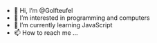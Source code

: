 - 👋 Hi, I’m @Golfteufel
- 👀 I’m interested in programming and computers
- 🌱 I’m currently learning JavaScript
- 📫 How to reach me ...

<!---
Golfteufel/Golfteufel is a ✨ special ✨ repository because its `README.md` (this file) appears on your GitHub profile.
You can click the Preview link to take a look at your changes.
--->
